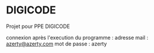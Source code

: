 # DIGICODE

Projet pour PPE DIGICODE

connexion après l'execution du programme :
adresse mail : azerty@azerty.com
mot de passe : azerty
